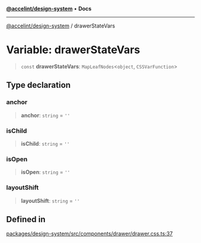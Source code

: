 [**@accelint/design-system**](../README.md) • **Docs**

***

[@accelint/design-system](../README.md) / drawerStateVars

# Variable: drawerStateVars

> `const` **drawerStateVars**: `MapLeafNodes`\<`object`, `CSSVarFunction`\>

## Type declaration

### anchor

> **anchor**: `string` = `''`

### isChild

> **isChild**: `string` = `''`

### isOpen

> **isOpen**: `string` = `''`

### layoutShift

> **layoutShift**: `string` = `''`

## Defined in

[packages/design-system/src/components/drawer/drawer.css.ts:37](https://github.com/gohypergiant/standard-toolkit/blob/258694cea8ed8bbd956b3cf5da47c2c9debcf127/packages/design-system/src/components/drawer/drawer.css.ts#L37)
